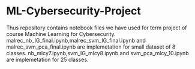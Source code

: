 # ML-Cybersecurity-Project

Thus repository contains notebook files we have used for term project of course Machine Learning for Cybersecurity.
malrec_nb_IG_final.ipynb,malrec_svm_IG_final.ipynb and malrec_svm_pca_final.ipynb are implemetation for small dataset of 8 classes.
nb_mlcy7.ipynb,svm_IG_mlcy8.ipynb and svm_pca_mlcy_10.ipynb are implemetation for 25 classes.
